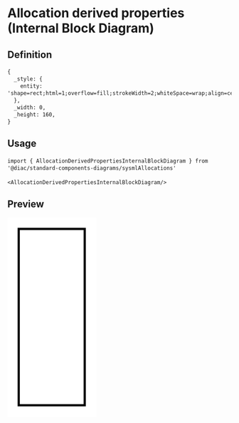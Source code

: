 # Allocation derived properties (Internal Block Diagram)

## Definition

```
{
  _style: { 
    entity: 'shape=rect;html=1;overflow=fill;strokeWidth=2;whiteSpace=wrap;align=center;verticalAlign=top;recursiveResize=0;',
  },
  _width: 0,
  _height: 160,
}
```

## Usage

```
import { AllocationDerivedPropertiesInternalBlockDiagram } from '@diac/standard-components-diagrams/sysmlAllocations'

<AllocationDerivedPropertiesInternalBlockDiagram/>
```

## Preview

<img src="./allocation-derived-properties-internal-block-diagram.png" width="200"/>
